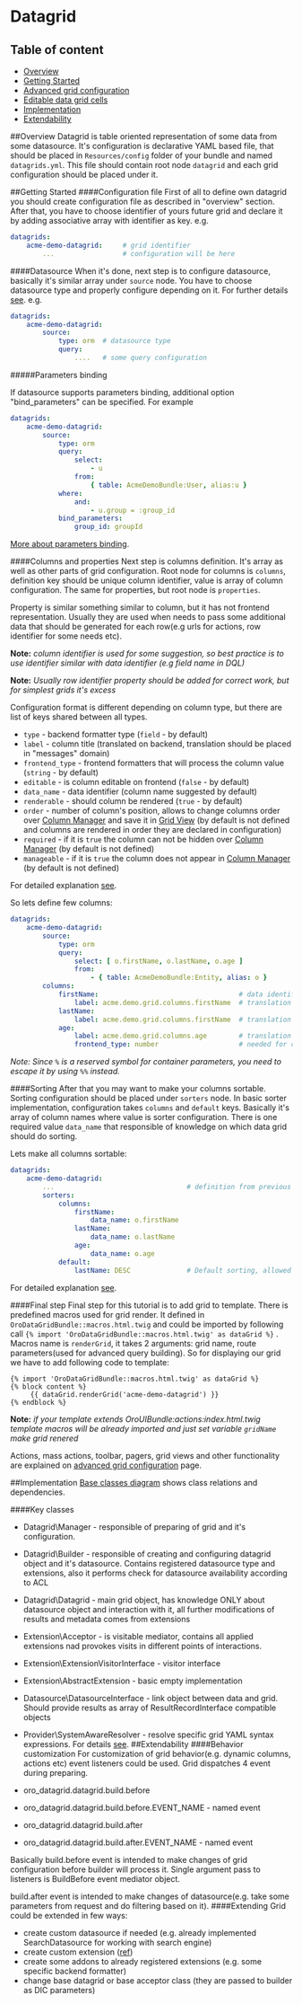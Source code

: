 Datagrid
========

Table of content
-----------------
- [Overview](#overview)
- [Getting Started](#getting-started)
- [Advanced grid configuration](./advanced_grid_configuration.md)
- [Editable data grid cells](./editable_grid_cells.md)
- [Implementation](#implementation)
- [Extendability](#extendability)

##Overview
Datagrid is table oriented representation of some data from some datasource.
 It's configuration is declarative YAML based file, that should be placed in `Resources/config` folder of your bundle and named `datagrids.yml`.
  This file should contain root node `datagrid` and each grid configuration should be placed under it.

##Getting Started
####Configuration file
First of all to define own datagrid you should create configuration file as described in "overview" section.
After that, you have to choose identifier of yours future grid and declare it by adding associative array with identifier as key.
e.g.
``` yaml
datagrids:
    acme-demo-datagrid:     # grid identifier
        ...                 # configuration will be here
``` 

####Datasource
When it's done, next step is to configure datasource, basically it's similar array under `source` node.
You have to choose datasource type and properly configure  depending on it. For further details [see](./datasources.md).
e.g.
``` yaml
datagrids:
    acme-demo-datagrid:
        source:
            type: orm  # datasource type
            query:
                ....   # some query configuration
```

#####Parameters binding

If datasource supports parameters binding, additional option "bind_parameters" can be specified. For example

``` yaml
datagrids:
    acme-demo-datagrid:
        source:
            type: orm
            query:
                select:
                    - u
                from:
                    { table: AcmeDemoBundle:User, alias:u }
            where:
                and:
                    - u.group = :group_id
            bind_parameters:
                group_id: groupId
```

[More about parameters binding](./parameter_binding.md).

####Columns and properties
Next step is columns definition. It's array as well as other parts of grid configuration.
 Root node for columns is `columns`, definition key should be unique column identifier, value is array of column configuration.
  The same for properties, but root node is `properties`.

Property is similar something similar to column, but it has not frontend representation.
Usually they are used when needs to pass some additional data that should be generated for each row(e.g urls for actions, row identifier for some needs etc).

**Note:** _column identifier is used for some suggestion, so best practice is to use identifier similar with data identifier (e.g field name in DQL)_

**Note:** _Usually row identifier property should be added for correct work, but for simplest grids it's excess_

Configuration format is different depending on column type, but there are list of keys shared between all types.

- `type`  - backend formatter type (`field` - by default)
- `label` - column title (translated on backend, translation should be placed in "messages" domain)
- `frontend_type` - frontend formatters that will process the column value (`string` - by default)
- `editable` - is column editable on frontend (`false` - by default)
- `data_name` - data identifier (column name suggested by default)
- `renderable` - should column be rendered (`true` - by default)
- `order` - number of column's position, allows to change columns order over [Column Manager](../frontend/column_manager.md) and save it in [Grid View](./extensions/grid_views.md) (by default is not defined and columns are rendered in order they are declared in configuration)
- `required` - if it is `true` the column can not be hidden over [Column Manager](../frontend/column_manager.md) (by default is not defined)
- `manageable` - if it is `true` the column does not appear in [Column Manager](../frontend/column_manager.md) (by default is not defined)

For detailed explanation [see](./extensions/formatter.md).

So lets define few columns:
``` yaml
datagrids:
    acme-demo-datagrid:
        source:
            type: orm
            query:
                select: [ o.firstName, o.lastName, o.age ]
                from: 
                    - { table: AcmeDemoBundle:Entity, alias: o }
        columns:
            firstName:                                   # data identifier will be taken from column name
                label: acme.demo.grid.columns.firstName  # translation string
            lastName:
                label: acme.demo.grid.columns.firstName  # translation string
            age:
                label: acme.demo.grid.columns.age        # translation string
                frontend_type: number                    # needed for correct l10n (e.g. thousand, decimal separators etc)
``` 

*Note: Since `%` is a reserved symbol for container parameters, you need to escape it by using `%%` instead.*

####Sorting
After that you may want to make your columns sortable. Sorting configuration should be placed under `sorters` node.
 In basic sorter implementation, configuration takes `columns` and `default` keys.
Basically it's array of column names where value is sorter configuration.
 There is one required value `data_name` that responsible of knowledge on which data grid should do sorting.

Lets make all columns sortable:
``` yaml
datagrids:
    acme-demo-datagrid:
        ...                                 # definition from previous examples
        sorters:
            columns:
                firstName:
                    data_name: o.firstName
                lastName:
                    data_name: o.lastName
                age:
                    data_name: o.age
            default:
                lastName: DESC              # Default sorting, allowed values ASC|DESC
``` 

For detailed explanation [see](./extensions/sorter.md).

####Final step
Final step for this tutorial is to add grid to template.
There is predefined macros used for grid render. It defined in ` OroDataGridBundle::macros.html.twig` and could be imported
by following call `{% import 'OroDataGridBundle::macros.html.twig' as dataGrid %}` .
Macros name is `renderGrid`, it takes 2 arguments: grid name, route parameters(used for advanced query building).
So for displaying our grid we have to add following code to template:

``` twig
{% import 'OroDataGridBundle::macros.html.twig' as dataGrid %}
{% block content %}
     {{ dataGrid.renderGrid('acme-demo-datagrid') }}
{% endblock %}
```
**Note:** _if your template extends OroUIBundle:actions:index.html.twig template macros will be already imported and just set variable `gridName` make grid renered_

Actions, mass actions, toolbar, pagers, grid views and other functionality are explained on [advanced grid configuration](./advanced_grid_configuration.md) page.

##Implementation
[Base classes diagram](./diagrams/datagrid_base_uml.jpg) shows class relations and dependencies.

####Key classes

- Datagrid\Manager - responsible of preparing of grid and it's configuration.
- Datagrid\Builder - responsible of creating and configuring datagrid object and it's datasource.
Contains registered datasource type and extensions, also it performs check for datasource availability according to ACL
- Datagrid\Datagrid - main grid object, has knowledge ONLY about datasource object and interaction with it,  all further modifications of results and metadata comes from extensions
- Extension\Acceptor - is visitable mediator, contains all applied extensions nad provokes visits in different points of interactions.
- Extension\ExtensionVisitorInterface - visitor interface
- Extension\AbstractExtension - basic empty implementation
- Datasource\DatasourceInterface - link object between data and grid. Should provide results as array of ResultRecordInterface compatible objects
- Provider\SystemAwareResolver - resolve specific grid YAML syntax expressions. For details [see](./references_in_configuration.md).
##Extendability
####Behavior customization
For customization of grid behavior(e.g. dynamic columns, actions etc) event listeners could be used.
Grid dispatches 4 event during preparing.

- oro_datagrid.datagrid.build.before
- oro_datagrid.datagrid.build.before.EVENT_NAME - named event
- oro_datagrid.datagrid.build.after
- oro_datagrid.datagrid.build.after.EVENT_NAME - named event

Basically build.before event is intended to make changes of grid configuration before builder will process it.
Single argument pass to listeners is BuildBefore event mediator object.

build.after event is intended to make changes of datasource(e.g. take some parameters from request and do filtering based on it).
####Extending
Grid could be extended in few ways:

- create custom datasource if needed (e.g. already implemented SearchDatasource for working with search engine)
- create custom extension ([ref](./extensions.md))
- create some addons to already registered extensions (e.g. some specific backend formatter)
- change base datagrid or base acceptor class (they are passed to builder as DIC parameters)
